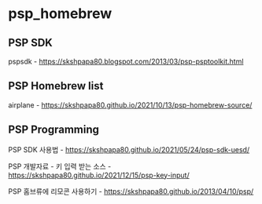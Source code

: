 # psp_homebrew

## PSP SDK

pspsdk - https://skshpapa80.blogspot.com/2013/03/psp-psptoolkit.html

## PSP Homebrew list

airplane - https://skshpapa80.github.io/2021/10/13/psp-homebrew-source/

## PSP Programming

PSP SDK 사용법  - https://skshpapa80.github.io/2021/05/24/psp-sdk-uesd/

PSP 개발자료 - 키 입력 받는 소스 - https://skshpapa80.github.io/2021/12/15/psp-key-input/ <br />

PSP 홈브류에 리모콘 사용하기 - https://skshpapa80.github.io/2013/04/10/psp/
